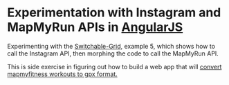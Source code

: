 # Experimentation with Instagram and MapMyRun APIs in [AngularJS](https://angularjs.org)

Experimenting with the [Switchable-Grid](http://tutorialzine.com/2013/08/learn-angularjs-5-examples/), example 5, which shows how to call the Instagram API, then morphing the code to call the MapMyRun API.

This is side exercise in figuring out how to build a web app that will [convert mapmyfitness workouts to gpx format.](https://github.com/claront/mapmyfitness-gpx)

